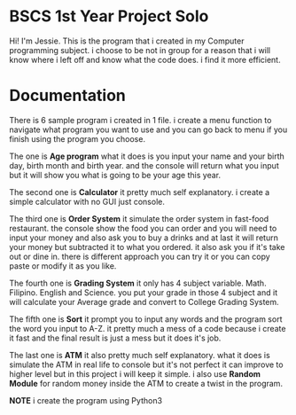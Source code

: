 # BSCS 1st Year Project Solo

Hi! I'm Jessie. This is the program that i created in my Computer programming subject.
i choose to be not in group for a reason that i will know where i left off and know what the code does. i find it more efficient. 


# Documentation
There is 6 sample program i created in 1 file. i create a menu function to navigate what program you want to use and you can go back to menu if you finish using the program you choose.

The one is **Age program** what it does is you input your name and your birth day, birth month and birth year. and the console will return what you input but it will show you what is going to be your age this year.

The second one is **Calculator** it pretty much self explanatory. i create a simple calculator with no GUI just console.

The third one is **Order System** it simulate the order system in fast-food restaurant. the console show the food you can order and you will need to input your money and also ask you to buy a drinks and at last it will return your money but subtracted it to what you ordered. it also ask you if it's take out or dine in. there is different approach you can try it or you can copy paste or modify it as you like.

The fourth one is **Grading System** it only has 4 subject variable. Math. Filipino. English and Science. you put your grade in those 4 subject and it will calculate your Average grade and convert to College Grading System.

The fifth one is **Sort** it prompt you to input any words and the program sort the word you input to A-Z. it pretty much a mess of a code because i create it fast and the final result is just a mess but it does it's job.

The last one is **ATM** it also pretty much self explanatory. what it does is simulate the ATM in real life to console but it's not perfect it can improve to higher level but in this project i will keep it simple. i also use **Random Module** for random money inside the ATM to create a twist in the program.

**NOTE**
i create the program using Python3
